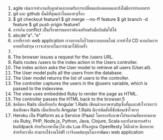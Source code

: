 1. agile เน้นการทำงานกับลูกค้าและยอมรับการเปลี่ยนแปลงตลอดและยังไม่มีการทำเอกสาร
2. git และ github นั้นดีที่สุดแล้วในหลายๆเรื่อง
3. $ git checkout feature1
  $ git merge --no-ff feature
  $ git branch -d feature
  $ git push origin feature1
4. การเกิด conflict เป็นเรื่องธรรมดาเราต้องเตรียมรับมือกับมันให้ได้
5. abcde"a".."e"
6. การที่เราทำ web application เราอยากเก็บไว้บนระบบออนไลน์ การทำใส่ CD หากเกิดการหายหรือชำรุด เราจะลำบากในการนำมาใช้อีกครั้ง
7.
1.	The browser issues a request for the /users URL.
2.	Rails routes /users to the index action in the Users controller.
3.	The index action asks the User model to retrieve all users (User.all).
4.	The User model pulls all the users from the database.
5.	The User model returns the list of users to the controller.
6.	The controller captures the users in the @users variable, which is passed to the indexview.
7.	The view uses embedded Ruby to render the page as HTML.
8.	The controller passes the HTML back to the browser.5
8. ข้อดีของ Rails เมื่อเทียบกับ Angular 1.Rails เขียนด้วยภาษาrubyซึ่งสั้นและเข้าใจง่ายกว่า
ข้อเสียของ Rails เมื่อเทียบกับ Angular 1.Rails มีการติดตั้งที่ซับซ้อนเข้าใจยาก
9. Heroku เป็น Platform as a Service (Paas) โดยรองรับภาษาโปรแกรมที่หลากหลาย เช่น  Ruby, PHP, Node.js, Python, Java, Clojure, Scala และยังสามารถสร้าง buildpack สำหรับภาษาอื่นๆได้ เช่น Lua ที่รันอยู่บน OpenResty ได้อีกด้วย มีบทบาทสำหรับเราคือ สามารถใช้งานได้ฟรี เราจึงลดต้นทุนในการพัฒนา web application

